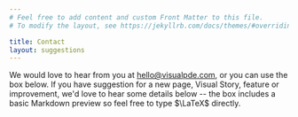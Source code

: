 ```yaml
---
# Feel free to add content and custom Front Matter to this file.
# To modify the layout, see https://jekyllrb.com/docs/themes/#overriding-theme-defaults

title: Contact
layout: suggestions
---
```


We would love to hear from you at [hello@visualpde.com](mailto:hello@visualpde.com), or you can use the box below. If you have suggestion for a new page, Visual Story, feature or improvement, we'd love to hear some details below -- the box includes a basic Markdown preview so feel free to type $\LaTeX$ directly. 
